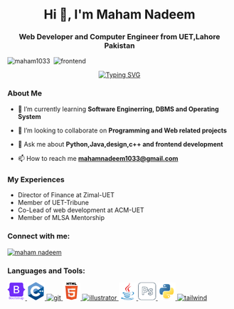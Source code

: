 <h1 align="center">Hi 👋, I'm Maham Nadeem</h1>
<h3 align="center">Web Developer and Computer Engineer from UET,Lahore Pakistan</h3>
<img align="right" alt="frontend" width="400" src="https://www.stc.org/notebook/wp-content/uploads/sites/26/2017/06/Coding.jpg">
<p align="left"> <img src="https://komarev.com/ghpvc/?username=maham1033&label=Profile%20views&color=0e75b6&style=flat" alt="maham1033" /> </p>
<p align="center">
<a href="https://git.io/typing-svg"><img src="https://readme-typing-svg.herokuapp.com?font=sans-serif+fonts&weight=800&size=24&duration=2000&pause=1000&color=F7CC18&center=true&vCenter=true&width=435&lines=Computer+Engineer;UET+Lahore;MERN+Developer;Direcotr+of+Finance+at+Zimal+UET;Member+of+UET-Tribune;Member+of+ACM-UET;Member+of+MLSA+Mentorship" alt="Typing SVG" /></a>
<h3> About Me </h3>

- 🌱 I’m currently learning **Software Enginerring, DBMS and Operating System**

- 👯 I’m looking to collaborate on **Programming and Web related projects**

- 💬 Ask me about **Python,Java,design,c++ and frontend development**

- 📫 How to reach me **mahamnadeem1033@gmail.com**

<h3>My Experiences</h3>
<div>
  <ul>
    <li>Director of Finance at Zimal-UET</li>
    <li>Member of UET-Tribune</li>
    <li>Co-Lead of web development at ACM-UET</li>
    <li>Member of MLSA Mentorship</li>
    
  </ul>
</div>

<h3 align="left">Connect with me:</h3>
<p align="left">
<a href="https://linkedin.com/in/maham nadeem" target="blank"><img align="center" src="https://raw.githubusercontent.com/rahuldkjain/github-profile-readme-generator/master/src/images/icons/Social/linked-in-alt.svg" alt="maham nadeem" height="30" width="40" /></a>
</p>

<h3 align="left">Languages and Tools:</h3>
<p align="left"> <a href="https://getbootstrap.com" target="_blank" rel="noreferrer"> <img src="https://raw.githubusercontent.com/devicons/devicon/master/icons/bootstrap/bootstrap-plain-wordmark.svg" alt="bootstrap" width="40" height="40"/> </a> <a href="https://www.w3schools.com/cpp/" target="_blank" rel="noreferrer"> <img src="https://raw.githubusercontent.com/devicons/devicon/master/icons/cplusplus/cplusplus-original.svg" alt="cplusplus" width="40" height="40"/> </a> <a href="https://git-scm.com/" target="_blank" rel="noreferrer"> <img src="https://www.vectorlogo.zone/logos/git-scm/git-scm-icon.svg" alt="git" width="40" height="40"/> </a> <a href="https://www.w3.org/html/" target="_blank" rel="noreferrer"> <img src="https://raw.githubusercontent.com/devicons/devicon/master/icons/html5/html5-original-wordmark.svg" alt="html5" width="40" height="40"/> </a> <a href="https://www.adobe.com/in/products/illustrator.html" target="_blank" rel="noreferrer"> <img src="https://www.vectorlogo.zone/logos/adobe_illustrator/adobe_illustrator-icon.svg" alt="illustrator" width="40" height="40"/> </a> <a href="https://www.java.com" target="_blank" rel="noreferrer"> <img src="https://raw.githubusercontent.com/devicons/devicon/master/icons/java/java-original.svg" alt="java" width="40" height="40"/> </a> <a href="https://www.photoshop.com/en" target="_blank" rel="noreferrer"> <img src="https://raw.githubusercontent.com/devicons/devicon/master/icons/photoshop/photoshop-line.svg" alt="photoshop" width="40" height="40"/> </a> <a href="https://www.python.org" target="_blank" rel="noreferrer"> <img src="https://raw.githubusercontent.com/devicons/devicon/master/icons/python/python-original.svg" alt="python" width="40" height="40"/> </a> <a href="https://tailwindcss.com/" target="_blank" rel="noreferrer"> <img src="https://www.vectorlogo.zone/logos/tailwindcss/tailwindcss-icon.svg" alt="tailwind" width="40" height="40"/> </a> </p>

